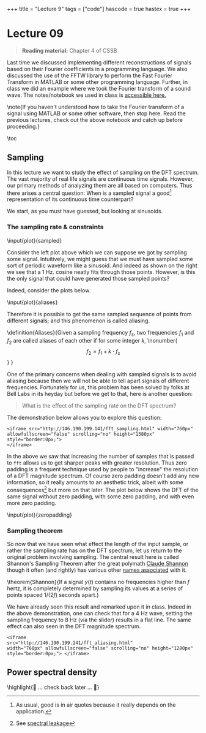 +++
title = "Lecture 9"
tags = ["code"]
hascode = true
hastex = true
+++

# Lecture 09

> **Reading material:** Chapter 4 of CSSB

Last time we discussed implementing different reconstructions of signals based
on their Fourier coefficients in a programming language. We also discussed the
use of the FFTW library to perform the Fast Fourier Transform in MATLAB or some
other programming language. Further, in class we did an example where we took
the Fourier transform of a sound wave. The notes/notebook we used in class is
[accessible here.](http://146.190.199.141/intro_fft.html)

\note{If you haven't understood how to take the Fourier transform of a signal
using MATLAB or some other software, then stop here. Read the previous
lectures, check out the above notebook and catch up before proceeding.}

\toc

## Sampling
In this lecture we want to study the effect of sampling on the DFT spectrum.
The vast majority of real life signals are continuous time signals. However,
our primary methods of analyzing them are all based on computers. Thus there
arises a central question: When is a sampled signal a good[^1] representation of
its continuous time counterpart? 

We start, as you must have guessed, but looking at sinusoids. 


### The sampling rate & constraints

\input{plot}{sampled}

Consider the left plot above which we can suppose we got by sampling some signal.
Intuitively, we might guess that we must have sampled some sort of periodic
waveform like a sinusoid. And indeed as shown on the right we see that a 1 Hz.
cosine neatly fits through those points. However, is this the only signal that
could have generated those sampled points?

Indeed, consider the plots below. 

\input{plot}{aliases}


Therefore it is possible to get the same sampled sequence of points from
different signals; and this phenomenon is called aliasing. 

\definition{Aliases}{Given a sampling frequency $f_s$, two frequencies $f_1$
and $f_2$ are called aliases of each other if for some integer $k$, 
\nonumber{$$
f_2 = f_1 + k\cdot f_s 
$$}
}

One of the primary concerns when dealing with sampled signals is to avoid
aliasing because then we will not be able to tell apart signals of different
frequencies. Fortunately for us, this problem has been solved by folks at Bell
Labs in its heyday but before we get to that, here is another question:

> What is the effect of the sampling rate on the DFT spectrum? 

The demonstration below allows you to explore this question:

~~~
<iframe src="http://146.190.199.141/fft_sampling.html" width="760px"
allowfullscreen="false" scrolling="no" height="1380px" style="border:0px;">
</iframe>
~~~

In the above we saw that increasing the number of samples that is passed to
`fft` allows us to get sharper peaks with greater resolution. Thus zero padding
is a frequent technique used by people to "increase" the resolution of a DFT
magnitude spectrum. Of course zero padding doesn't add any new information, so
it really amounts to an aesthetic trick, albeit with some consequences[^2] but
more on that later. The plot below shows the DFT of the same signal without
zero padding, with some zero padding, and with even more zero padding. 

\input{plot}{zeropadding}

### Sampling theorem
So now that we have seen what effect the length of the input sample, or rather
the sampling rate has on the DFT spectrum, let us return to the original
problem involving sampling. The central result here is called Shannon's Sampling Theorem after 
the great polymath [Claude
Shannon](https://en.wikipedia.org/wiki/Claude_Shannon) though it often (and
rightly) has various other [names associated](https://en.wikipedia.org/wiki/Nyquist%E2%80%93Shannon_sampling_theorem#Historical_background)
with it. 

\theorem{Shannon}{If a signal $y(t)$ contains no frequencies higher than $f$ hertz, it is completely determined by sampling its values at a series of points spaced 
$1/(2f)$ seconds apart.}

We have already seen this result and remarked upon it in class. Indeed in the
above demonstration, one can check that for a $4$ Hz wave, setting the sampling
frequency to $8$ Hz (via the slider) results in a flat line. The same effect
can also seen in the DFT magnitude spectrum. 


~~~
<iframe
src="http://146.190.199.141/fft_aliasing.html"
width="760px" allowfullscreen="false" scrolling="no" height="1280px"
style="border:0px;"> </iframe>
~~~



## Power spectral density 

\highlight{🚧 ... check back later ... 🚧}

[^1]: As usual, good is in air quotes because it really depends on the application. 
[^2]: See [spectral leakage](https://mathworld.wolfram.com/Leakage.html)


